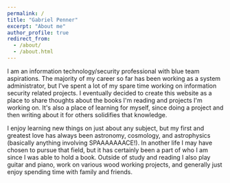 ```yaml
---
permalink: /
title: "Gabriel Penner"
excerpt: "About me"
author_profile: true
redirect_from: 
  - /about/
  - /about.html
---
```


I am an information technology/security professional with blue team aspirations. The majority of my career so far has been working as a system administrator, but I've spent a lot of my spare time working on information security related projects. I eventually decided to create this website as a place to share thoughts about the books I'm reading and projects I'm working on. It's also a place of learning for myself, since doing a project and then writing about it for others solidifies that knowledge. 

I enjoy learning new things on just about any subject, but my first and greatest love has always been astronomy, cosmology, and astrophysics (basically anything involving SPAAAAAAACE!). In another life I may have chosen to pursue that field, but it has certainly been a part of who I am since I was able to hold a book. Outside of study and reading I also play guitar and piano, work on various wood working projects, and generally just enjoy spending time with family and friends.

